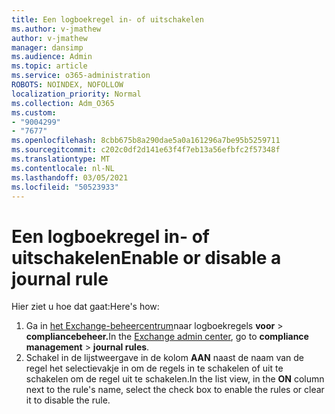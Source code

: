 ```yaml
---
title: Een logboekregel in- of uitschakelen
ms.author: v-jmathew
author: v-jmathew
manager: dansimp
ms.audience: Admin
ms.topic: article
ms.service: o365-administration
ROBOTS: NOINDEX, NOFOLLOW
localization_priority: Normal
ms.collection: Adm_O365
ms.custom:
- "9004299"
- "7677"
ms.openlocfilehash: 8cbb675b8a290dae5a0a161296a7be95b5259711
ms.sourcegitcommit: c202c0df2d141e63f4f7eb13a56efbfc2f57348f
ms.translationtype: MT
ms.contentlocale: nl-NL
ms.lasthandoff: 03/05/2021
ms.locfileid: "50523933"
---
```

# <a name="enable-or-disable-a-journal-rule"></a><span data-ttu-id="f1dff-102">Een logboekregel in- of uitschakelen</span><span class="sxs-lookup"><span data-stu-id="f1dff-102">Enable or disable a journal rule</span></span>

<span data-ttu-id="f1dff-103">Hier ziet u hoe dat gaat:</span><span class="sxs-lookup"><span data-stu-id="f1dff-103">Here's how:</span></span>

1. <span data-ttu-id="f1dff-104">Ga in [het Exchange-beheercentrum](https://go.microsoft.com/fwlink/p/?linkid=2059104)naar logboekregels **voor**  >  **compliancebeheer.**</span><span class="sxs-lookup"><span data-stu-id="f1dff-104">In the [Exchange admin center](https://go.microsoft.com/fwlink/p/?linkid=2059104), go to **compliance management** > **journal rules**.</span></span>
2. <span data-ttu-id="f1dff-105">Schakel in de lijstweergave in de kolom **AAN** naast de naam van de regel het selectievakje in om de regels in te schakelen of uit te schakelen om de regel uit te schakelen.</span><span class="sxs-lookup"><span data-stu-id="f1dff-105">In the list view, in the **ON** column next to the rule's name, select the check box to enable the rules or clear it to disable the rule.</span></span>
